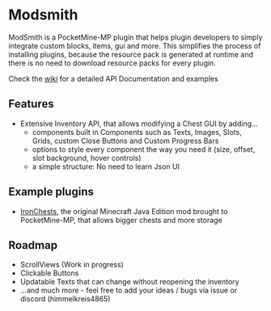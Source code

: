 # Modsmith
ModSmith is a PocketMine-MP plugin that helps plugin developers to simply integrate custom blocks, items, gui and more.
This simplifies the process of installing plugins, because the resource pack is generated at runtime and there is no need to download resource packs for every plugin.

Check the [wiki](https://github.com/HimmelKreis4865/ModSmith/wiki) for a detailed API Documentation and examples

## Features
 - Extensive Inventory API, that allows modifying a Chest GUI by adding...
   - components built in Components such as Texts, Images, Slots, Grids, custom Close Buttons and Custom Progress Bars
   - options to style every component the way you need it (size, offset, slot background, hover controls)
   - a simple structure: No need to learn Json UI

## Example plugins
 - [IronChests](https://github.com/HimmelKreis4865/IronChests/), the original Minecraft Java Edition mod brought to PocketMine-MP, that allows bigger chests and more storage

## Roadmap
 - ScrollViews (Work in progress)
 - Clickable Buttons
 - Updatable Texts that can change without reopening the inventory
 - ...and much more - feel free to add your ideas / bugs via issue or discord (himmelkreis4865)